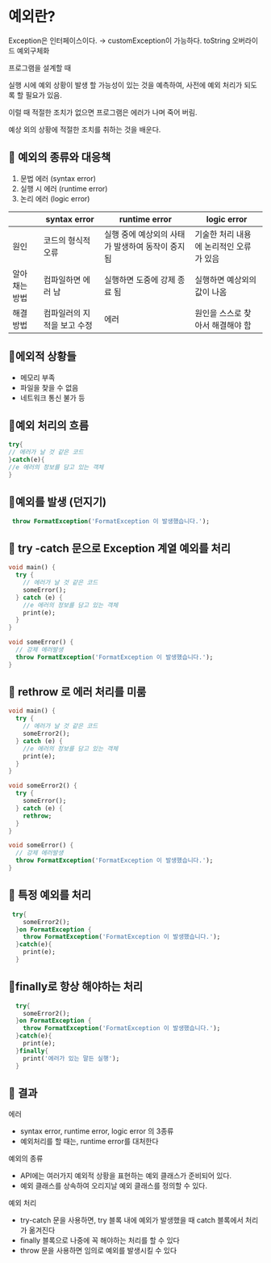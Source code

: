 # 예외란?

<aside>

Exception은 인터페이스이다. → customException이 가능하다. toString 오버라이드 예외구체화

프로그램을 설계할 때

실행 시에 예외 상황이 발생 할 가능성이 있는 것을 예측하여, 사전에 예외 처리가 되도록 할 필요가 있음.

이럴 때 적절한 조치가 없으면 프로그램은 에러가 나며 죽어 버림.

예상 외의 상황에 적절한 조치를 취하는 것을 배운다.

</aside>

## 📍 예외의 종류와 대응책

1. 문법 에러 (syntax error)
2. 실행 시 에러 (runtime error)
3. 논리 에러 (logic error)

|  | syntax error | runtime error | logic error |
| --- | --- | --- | --- |
| 원인 | 코드의 형식적 오류 | 실행 중에 예상외의 사태가 발생하여 동작이 중지됨 | 기술한 처리 내용에 논리적인 오류가 있음 |
| 알아 채는 방법 | 컴파일하면 에러 남 | 실행하면 도중에 강제 종료 됨 | 실행하면 예상외의 값이 나옴 |
| 해결 방법 | 컴파일러의 지적을 보고 수정 | 에러 | 원인을 스스로 찾아서 해결해야 함 |

## 📍에외적 상황들

- 메모리 부족
- 파일을 찾을 수 없음
- 네트워크 통신 불가 등

## 📍예외 처리의 흐름

```dart
try{
// 에러가 날 것 같은 코드 
}catch(e){
//e 에러의 정보를 담고 있는 객체
}
```

## 📍예외를 발생 (던지기)

```dart
 throw FormatException('FormatException 이 발생했습니다.');
```

## 📍 try -catch 문으로 Exception 계열 예외를  처리

```dart
void main() {
  try {
    // 에러가 날 것 같은 코드
    someError();
  } catch (e) {
    //e 에러의 정보를 담고 있는 객체
    print(e);
  }
}

void someError() {
  // 강제 에러발생
  throw FormatException('FormatException 이 발생했습니다.');
}

```

## 📍 rethrow 로 에러 처리를 미룸

```dart
void main() {
  try {
    // 에러가 날 것 같은 코드
    someError2();
  } catch (e) {
    //e 에러의 정보를 담고 있는 객체
    print(e);
  }
}

void someError2() {
  try {
    someError();
  } catch (e) {
    rethrow;
  }
}

void someError() {
  // 강제 에러발생
  throw FormatException('FormatException 이 발생했습니다.');
}

```

## 📍 특정  예외를 처리

```dart
 try{
    someError2();
  }on FormatException {
    throw FormatException('FormatException 이 발생했습니다.');
  }catch(e){
    print(e);
  }
```

## 📍finally로 항상 해야하는 처리

```dart
  try{
    someError2();
  }on FormatException {
    throw FormatException('FormatException 이 발생했습니다.');
  }catch(e){
    print(e);
  }finally{
    print('에러가 있는 말든 실행');
  }
```

## 📢 결과

에러

- syntax error, runtime error, logic error 의 3종류
- 예외처리를 할 때는, runtime error를 대처한다

예외의 종류

- API에는 여러가지 예외적 상황을 표현하는 예외 클래스가 준비되어 있다.
- 예외 클래스를 상속하여 오리지날 예외 클래스를 정의할 수 있다.

예외 처리

- try-catch 문을 사용하면, try 블록 내에 예외가 발생했을 때 catch 블록에서 처리가 옮겨진다
- finally 블록으로 나중에 꼭 해야하는 처리를 할 수 있다
- throw 문을 사용하면 임의로 예외를 발생시킬 수 있다